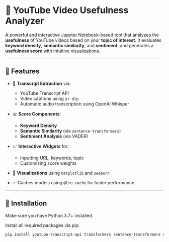 # 🎥 YouTube Video Usefulness Analyzer

A powerful and interactive Jupyter Notebook-based tool that analyzes the **usefulness** of YouTube videos based on your **topic of interest**. It evaluates **keyword density**, **semantic similarity**, and **sentiment**, and generates a **usefulness score** with intuitive visualizations.

---

## 🚀 Features

- 📜 **Transcript Extraction** via:
  - YouTube Transcript API
  - Video captions using `yt-dlp`
  - Automatic audio transcription using OpenAI Whisper

- 📊 **Score Components**:
  - **Keyword Density**
  - **Semantic Similarity** (via `sentence-transformers`)
  - **Sentiment Analysis** (via VADER)

- 📈 **Interactive Widgets** for:
  - Inputting URL, keywords, topic
  - Customizing score weights

- 🎨 **Visualizations** using `matplotlib` and `seaborn`

- ✅ Caches models using `@lru_cache` for faster performance

---

## 🧰 Installation

Make sure you have Python 3.7+ installed.

Install all required packages via pip:

```bash
pip install youtube-transcript-api transformers sentence-transformers vaderSentiment pandas matplotlib seaborn yt-dlp openai-whisper torch ipywidgets

